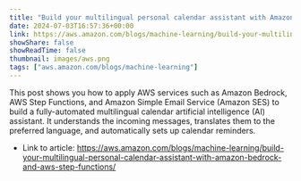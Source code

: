 ```yaml
---
title: "Build your multilingual personal calendar assistant with Amazon Bedrock and AWS Step Functions"
date: 2024-07-03T16:57:36+00:00
link: https://aws.amazon.com/blogs/machine-learning/build-your-multilingual-personal-calendar-assistant-with-amazon-bedrock-and-aws-step-functions/
showShare: false
showReadTime: false
thumbnail: images/aws.png
tags: ["aws.amazon.com/blogs/machine-learning"]
---
```

This post shows you how to apply AWS services such as Amazon Bedrock, AWS Step Functions, and Amazon Simple Email Service (Amazon SES) to build a fully-automated multilingual calendar artificial intelligence (AI) assistant. It understands the incoming messages, translates them to the preferred language, and automatically sets up calendar reminders.

- Link to article: https://aws.amazon.com/blogs/machine-learning/build-your-multilingual-personal-calendar-assistant-with-amazon-bedrock-and-aws-step-functions/